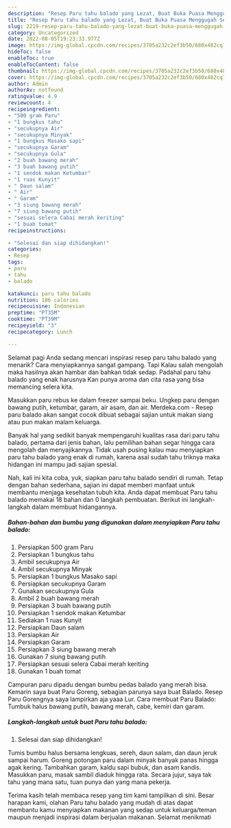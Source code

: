 ```yaml
---
description: "Resep Paru tahu balado yang Lezat, Buat Buka Puasa Menggugah Selera"
title: "Resep Paru tahu balado yang Lezat, Buat Buka Puasa Menggugah Selera"
slug: 2219-resep-paru-tahu-balado-yang-lezat-buat-buka-puasa-menggugah-selera
category: Uncategorized
date: 2022-08-05T19:23:33.977Z
image: https://img-global.cpcdn.com/recipes/3705a232c2ef3b50/680x482cq70/paru-tahu-balado-foto-resep-utama.jpg
hideToc: false
enableToc: true
enableTocContent: false
thumbnail: https://img-global.cpcdn.com/recipes/3705a232c2ef3b50/680x482cq70/paru-tahu-balado-foto-resep-utama.jpg
cover: https://img-global.cpcdn.com/recipes/3705a232c2ef3b50/680x482cq70/paru-tahu-balado-foto-resep-utama.jpg
author: Admin
authorAv: notfound
ratingvalue: 4.9
reviewcount: 4
recipeingredient:
- "500 gram Paru"
- "1 bungkus tahu"
- "secukupnya Air"
- "secukupnya Minyak"
- "1 bungkus Masako sapi"
- "secukupnya Garam"
- "secukupnya Gula"
- "2 buah bawang merah"
- "3 buah bawang putih"
- "1 sendok makan Ketumbar"
- "1 ruas Kunyit"
- " Daun salam"
- " Air"
- " Garam"
- "3 siung bawang merah"
- "7 siung bawang putih"
- "sesuai selera Cabai merah keriting"
- "1 buah tomat"
recipeinstructions:

- "Selesai dan siap dihidangkan!"
categories:
- Resep
tags:
- paru
- tahu
- balado

katakunci: paru tahu balado 
nutrition: 186 calories
recipecuisine: Indonesian
preptime: "PT35M"
cooktime: "PT39M"
recipeyield: "3"
recipecategory: Lunch

---
```



Selamat pagi Anda sedang mencari inspirasi resep paru tahu balado yang menarik? Cara menyiapkannya sangat gampang. Tapi Kalau salah mengolah maka hasilnya akan hambar dan bahkan tidak sedap. Padahal paru tahu balado yang enak harusnya Kan punya aroma dan cita rasa yang bisa memancing selera kita.


Masukkan paru rebus ke dalam freezer sampai beku. Ungkep paru dengan bawang putih, ketumbar, garam, air asam, dan air. Merdeka.com - Resep paru balado akan sangat cocok dibuat sebagai sajian untuk makan siang atau pun makan malam keluarga.

Banyak hal yang sedikit banyak mempengaruhi kualitas rasa dari paru tahu balado, pertama dari jenis bahan, lalu pemilihan bahan segar hingga cara mengolah dan menyajikannya. Tidak usah pusing kalau mau menyiapkan paru tahu balado yang enak di rumah, karena asal sudah tahu triknya maka hidangan ini mampu jadi sajian spesial.


Nah, kali ini kita coba, yuk, siapkan paru tahu balado sendiri di rumah. Tetap dengan bahan sederhana, sajian ini dapat memberi manfaat untuk membantu menjaga kesehatan tubuh kita. Anda dapat membuat Paru tahu balado memakai 18 bahan dan 0 langkah pembuatan. Berikut ini langkah-langkah dalam membuat hidangannya.

<!--inarticleads1-->

##### Bahan-bahan dan bumbu yang digunakan dalam menyiapkan Paru tahu balado:

1. Persiapkan 500 gram Paru
1. Persiapkan 1 bungkus tahu
1. Ambil secukupnya Air
1. Ambil secukupnya Minyak
1. Persiapkan 1 bungkus Masako sapi
1. Persiapkan secukupnya Garam
1. Gunakan secukupnya Gula
1. Ambil 2 buah bawang merah
1. Persiapkan 3 buah bawang putih
1. Persiapkan 1 sendok makan Ketumbar
1. Sediakan 1 ruas Kunyit
1. Persiapkan  Daun salam
1. Persiapkan  Air
1. Persiapkan  Garam
1. Persiapkan 3 siung bawang merah
1. Gunakan 7 siung bawang putih
1. Persiapkan sesuai selera Cabai merah keriting
1. Gunakan 1 buah tomat


Campuran paru dipadu dengan bumbu pedas balado yang merah bisa. Kemarin saya buat Paru Goreng, sebagian parunya saya buat Balado. Resep Paru Gorengnya saya lampirkan aja yaaa Lur. Cara membuat Paru Balado: Tumbuk halus bawang putih, bawang merah, cabe, kemiri dan garam. 

<!--inarticleads2-->

##### Langkah-langkah untuk buat Paru tahu balado:


1. Selesai dan siap dihidangkan!

Tumis bumbu halus bersama lengkuas, sereh, daun salam, dan daun jeruk sampai harum. Goreng potongan paru dalam minyak banyak panas hingga agak kering. Tambahkan garam, kaldu sapi bubuk, dan asam kandis. Masukkan paru, masak sambil diaduk hingga rata. Secara jujur, saya tak tahu yang mana satu, tuan punya dan yang mana pekerja. 

Terima kasih telah membaca resep yang tim kami tampilkan di sini. Besar harapan kami, olahan Paru tahu balado yang mudah di atas dapat membantu kamu menyiapkan makanan yang sedap untuk keluarga/teman maupun menjadi inspirasi dalam berjualan makanan. Selamat menikmati
